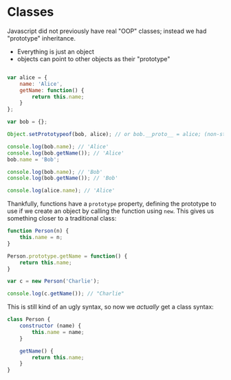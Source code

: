 # Classes

Javascript did not previously have real "OOP" classes; instead we had "prototype" inheritance.

* Everything is just an object
* objects can point to other objects as their "prototype"

```javascript

var alice = {
    name: 'Alice',
    getName: function() {
        return this.name;
    }
};

var bob = {};

Object.setPrototypeof(bob, alice); // or bob.__proto__ = alice; (non-standard)

console.log(bob.name); // 'Alice'
console.log(bob.getName()); // 'Alice'
bob.name = 'Bob';

console.log(bob.name); // 'Bob'
console.log(bob.getName()); // 'Bob'

console.log(alice.name); // 'Alice'

```

Thankfully, functions have a `prototype` property, defining the prototype to use if we
create an object by calling the function using `new`.  This gives us something closer to
a traditional class:

```javascript
function Person(n) {
    this.name = n;
}

Person.prototype.getName = function() {
    return this.name;
}

var c = new Person('Charlie');

console.log(c.getName()); // "Charlie"
```

This is still kind of an ugly syntax, so now we _actually_ get a class syntax:

```javascript
class Person {
    constructor (name) {
        this.name = name;
    }

    getName() {
        return this.name;
    }
}
```
